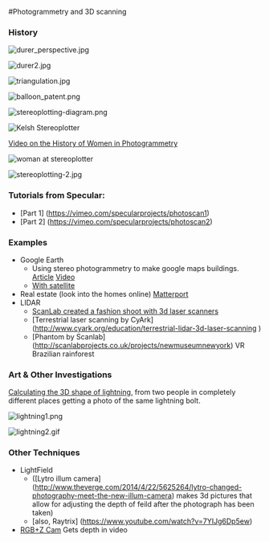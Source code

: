 #Photogrammetry and 3D scanning

### History

![durer_perspective.jpg](images/durer_perspective.jpg)

![durer2.jpg](images/durer2.jpg)

![triangulation.jpg](images/triangulation.jpg)

![balloon_patent.png](images/balloon_patent.png)

![stereoplotting-diagram.png](images/stereoplotting-diagram.png)

![Kelsh Stereoplotter](images/kelsh_stereoplotter.jpg)

[Video on the History of Women in Photogrammetry](https://www.youtube.com/watch?v=kzgrwmaurKU)

![woman at stereoplotter](images/woman_at_stereoplotter.jpg)

![stereoplotting-2.jpg](images/stereoplotting-2.jpg)



### Tutorials from Specular:

* [Part 1] (https://vimeo.com/specularprojects/photoscan1)
* [Part 2] (https://vimeo.com/specularprojects/photoscan2)


### Examples
				
* Google Earth		
	* Using stereo photogrammetry to make google maps buildings. [Article](www.mastersketchup.com/why-google-doesnt-need-sketchup-anymore/) [Video](https://www.youtube.com/watch?v=N6Douyfa7l8)
   * [With satellite](http://eijournal.sensorsandsystems.com/newsite/wp-content/uploads/2012/06/cover_section3_grx.jpg)
* Real estate (look into the homes online) [Matterport](http://realestate.matterport.com/)
* LIDAR 
  * [ScanLab created a fashion shoot with 3d laser scanners](http://www.dezeen.com/2014/06/26/scanlab-vivienne-westwood-first-laser-scanned-photoshoot-interview/)
  * [Terrestrial laser scanning by CyArk]	(http://www.cyark.org/education/terrestrial-lidar-3d-laser-scanning	)
  * [Phantom by Scanlab] (http://scanlabprojects.co.uk/projects/newmuseumnewyork) VR Brazilian rainforest

### Art & Other Investigations  

[Calculating the 3D shape of lightning](http://calculatedimages.blogspot.com/2013/05/3d-lightning.html?m=1), from two people in completely different places getting a photo of the same lightning bolt.

![lightning1.png](images/lightning1.png)

![lightning2.gif](images/lightning2.gif)


				
### Other Techniques
* LightField 
	* ([Lytro illum camera] (http://www.theverge.com/2014/4/22/5625264/lytro-changed-photography-meet-the-new-illum-camera) makes 3d pictures that allow for adjusting the depth of feild after the photograph has been taken)		
	* [also, Raytrix] (https://www.youtube.com/watch?v=7YIJg6Dp5ew)
* [RGB+Z Cam](http://www.arri.com/news/news/prototype-motion-scene-camera/) Gets depth in video